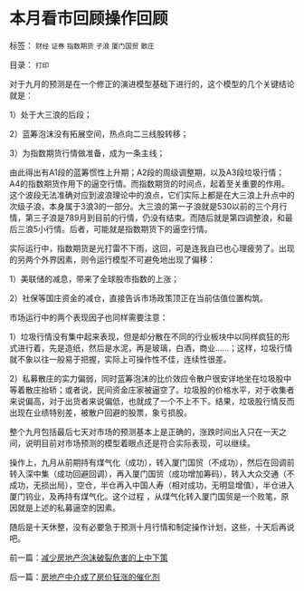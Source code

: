 # 本月看市回顾操作回顾

标签： `财经` `证券` `指数期货` `子浪` `厦门国贸` `散庄` 

目录： `打印`

对于九月的预测是在一个修正的演进模型基础下进行的，这个模型的几个关键结论就是：

1）处于大三浪的后段；

2）蓝筹泡沫没有拓展空间，热点向二三线股转移；

3）为指数期货行情做准备，成为一条主线；

由此得出有A1段的蓝筹惯性上升期；A2段的周级调整期，以及A3段垃圾行情；A4的指数期货作用下的逼空行情。而指数期货的时间点，起着至关重要的作用。这个波段无法准确对应到波浪理论中的浪点，它们实际上都是在大三浪上升点中的次级子浪，本身属于3浪3的一部分。大三浪的第一子浪就是530以前的三个月行情，第三子浪是789月到目前的行情，仍没有结束。而随后就是第四调整浪，和最后三浪5小行情。后者，可能就是指数期货下的逼空行情。



实际运行中，指数期货是光打雷不下雨，这回，可是连我自已也心理疲劳了。出现的另两个外界因素，则令运行模型不可避免地出现了偏移：

1）美联储的减息，带来了全球股市指数的上涨；

2）社保等国庄资金的减仓，直接告诉市场政策顶正在当前估值位置构筑。



市场运行中的两个表现因子也同样需要注意：

1）垃圾行情没有集中起来表现，但是却分散在不同的行业板块中以同样疯狂的形式进行着，先是造纸，然后是水泥，再是玻璃，白酒，商业……；这样，垃圾行情就不象以往一般易于把握，实际上可操作性不佳，连续性很差。

2）私募散庄的实力偏弱，同时蓝筹泡沫的比价效应令散户很安详地坐在垃圾股中等着散庄抬轿；或者说，民间资金庄家被逼空了。垃圾股的价格水平，对于收集者来说偏高，对于出货者来说偏低，也就成了一个不上不下。结果，垃圾股行情反而出现在业绩特别差，被散户回避的股票，象亏损股。



整个九月包括最后七天对市场的预测基本上是正确的，涨跌时间出入只在一天之间，说明目前对市场预测的模型着眼点还是符合实际表现，可以继续。



操作上，九月从前期持有煤气化（成功），转入厦门国贸（不成功），然后在回调前转入深中集（成功回避回调），再入厦门国贸（成功增加筹码），转入大众交通（不成功，无损出局），空仓，半仓再入中国人寿（相对成功，无明显增值），半仓进入厦门钨业，及再持有煤气化。这个过程
，从煤气化转入厦门国贸是一个败笔，原因就是上述的私募逼空的因素。



随后是十天休整，没有必要急于预测十月行情和制定操作计划，这些，十天后再说吧。

前一篇：[减少房地产泡沫破裂危害的上中下策](../../../2007/9/27/减少房地产泡沫破裂危害的上中下策.md)

后一篇：[房地产中介成了房价狂涨的催化剂](../../../2007/9/30/房地产中介成了房价狂涨的催化剂.md)